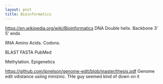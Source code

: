 ```yaml
---
layout: post
title: Bioinformatics
---
```



<https://en.wikipedia.org/wiki/Bioinformatics>
DNA
Double helix. Backbone
3' 5' ends


RNA
Amino Acids.
Codons.



BLAST
FASTA
PubMed

Methylation. Epigenetics



https://github.com/jpnelson/genome-edit/blob/master/thesis.pdf Genome edit vdistance usiing minizinc. THe guy seemed kind of down on it